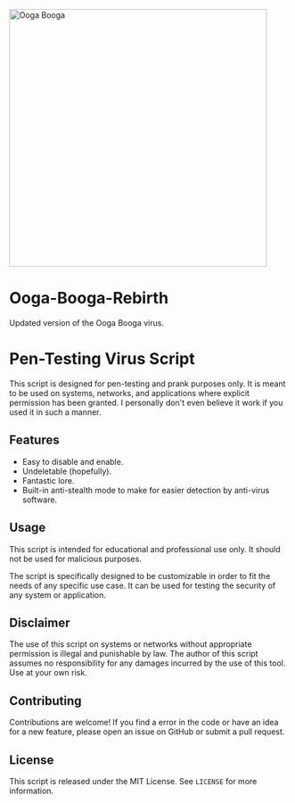<img width="462" alt="Ooga Booga" src="https://github.com/mhkamal15/Ooga-Booga-Rebirth/assets/120230397/a81aa055-cb20-4750-97e6-254e3a4085b4">

# Ooga-Booga-Rebirth
Updated version of the Ooga Booga virus.

# Pen-Testing Virus Script
This script is designed for pen-testing and prank purposes only. It is meant to be used on systems, networks, and applications where explicit permission has been granted.
I personally don't even believe it work if you used it in such a manner.

## Features
- Easy to disable and enable.
- Undeletable (hopefully).
- Fantastic lore.
- Built-in anti-stealth mode to make for easier detection by anti-virus software.

## Usage

This script is intended for educational and professional use only. It should not be used for malicious purposes.

The script is specifically designed to be customizable in order to fit the needs of any specific use case. It can be used for testing the security of any system or application. 

## Disclaimer

The use of this script on systems or networks without appropriate permission is illegal and punishable by law. The author of this script assumes no responsibility for any damages incurred by the use of this tool. Use at your own risk.

## Contributing

Contributions are welcome! If you find a error in the code or have an idea for a new feature, please open an issue on GitHub or submit a pull request.

## License

This script is released under the MIT License. See `LICENSE` for more information.
